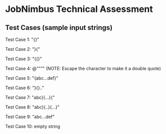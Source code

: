 # JobNimbus Technical Assessment


## Test Cases (sample input strings)

Test Case 1: "{}"

Test Case 2: "}{"

Test Case 3: "{{}"

Test Case 4: @"""" (NOTE: Escape the character to make it a double quote)

Test Case 5: "{abc...def}"

Test Case 6: "}{}.."

Test Case 7: "abc}{...}{"

Test Case 8: "abc}{..}{...}"

Test Case 9: "abc...def"

Test Case 10: empty string
